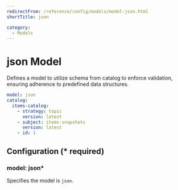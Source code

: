 ```yaml
---
redirectFrom: /reference/config/models/model-json.html
shortTitle: json

category:
  - Models
---
```


# json Model

Defines a model to utilize schema from catalog to enforce validation, ensuring adherence to predefined data structures.

```yaml {1}
model: json
catalog:
  items-catalog:
    - strategy: topic
      version: latest
    - subject: items-snapshots
      version: latest
    - id: 1
```

## Configuration (\* required)

### model: json\*

Specifies the model is `json`.

<!-- @include: ./.partials/cataloged.md -->
